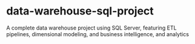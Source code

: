 # data-warehouse-sql-project
A complete data warehouse project using SQL Server, featuring ETL pipelines, dimensional modeling, and business intelligence, and analytics
